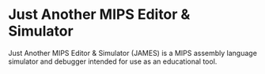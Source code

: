# Just Another MIPS Editor & Simulator

Just Another MIPS Editor & Simulator (JAMES) is a MIPS assembly language
simulator and debugger intended for use as an educational tool.
